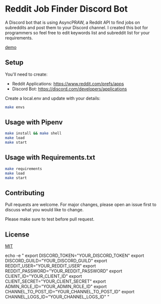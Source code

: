 # Reddit Job Finder Discord Bot

A Discord bot that is using AsyncPRAW, a Reddit API to find jobs on subreddits and post them to your Discord channel.
I created this bot for programmers so feel free to edit keywords list and subreddit list for your requirements.

[demo](img/demo.gif)
## Setup
You'll need to create:
 - Reddit Applications: https://www.reddit.com/prefs/apps
 - Discord Bot: https://discord.com/developers/applications
 
Create a local.env and update with your details:
```bash
make envs
```

## Usage with Pipenv

```bash
make install && make shell
make load
make start
```

## Usage with Requirements.txt
```bash
make requirements
make load
make start
```

## Contributing
Pull requests are welcome. For major changes, please open an issue first to discuss what you would like to change.

Please make sure to test before pull request.

## License
[MIT](https://choosealicense.com/licenses/mit/)





echo -e "
export DISCORD_TOKEN=\"YOUR_DISCORD_TOKEN\"
export DISCORD_GUILD=\"YOUR_DISCORD_GUILD\"
export REDDIT_USER=\"YOUR_REDDIT_USER\"
export REDDIT_PASSWORD=\"YOUR_REDDIT_PASSWORD\"
export CLIENT_ID=\"YOUR_CLIENT_ID\"
export CLIENT_SECRET=\"YOUR_CLIENT_SECRET\"
export ADMIN_ROLE_ID=\"YOUR_ADMIN_ROLE_ID\"
export CHANNEL_TO_POST_ID=\"YOUR_CHANNEL_TO_POST_ID\"
export CHANNEL_LOGS_ID=\"YOUR_CHANNEL_LOGS_ID\"
"